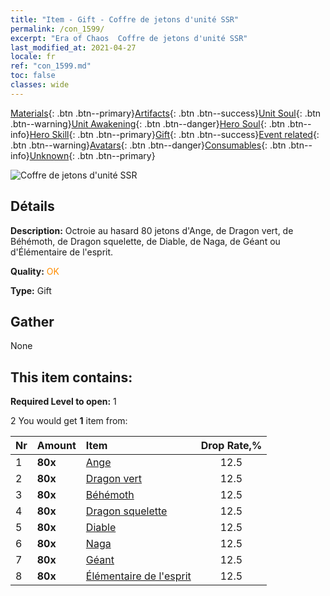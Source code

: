 ```yaml
---
title: "Item - Gift - Coffre de jetons d'unité SSR"
permalink: /con_1599/
excerpt: "Era of Chaos  Coffre de jetons d'unité SSR"
last_modified_at: 2021-04-27
locale: fr
ref: "con_1599.md"
toc: false
classes: wide
---
```

 [Materials](/ItemsFR/){: .btn .btn--primary}[Artifacts](/ItemsFR/Artifacts/){: .btn .btn--success}[Unit Soul](/ItemsFR/UnitSoul/){: .btn .btn--warning}[Unit Awakening](/ItemsFR/UnitAwakening/){: .btn .btn--danger}[Hero Soul](/ItemsFR/HeroSoul/){: .btn .btn--info}[Hero Skill](/ItemsFR/HeroSkill/){: .btn .btn--primary}[Gift](/ItemsFR/Gift/){: .btn .btn--success}[Event related](/ItemsFR/Events/){: .btn .btn--warning}[Avatars](/ItemsFR/Avatars/){: .btn .btn--danger}[Consumables](/ItemsFR/Consumables/){: .btn .btn--info}[Unknown](/ItemsFR/Unknown/){: .btn .btn--primary}

 ![Coffre de jetons d'unité SSR](/images/t/i_907211.png)

## Détails
 **Description:** Octroie au hasard 80 jetons d'Ange, de Dragon vert, de Béhémoth, de Dragon squelette, de Diable, de Naga, de Géant ou d'Élémentaire de l'esprit.

 **Quality:** <span style="color: #FF8C00">OK</span>

 **Type:** Gift

## Gather

  None

## This item contains:

 **Required Level to open:** 1

 2 You would get **1** item  from:

  | Nr | Amount |     Item    | Drop Rate,% |
  |:---|:-------|:------------|:---------:|
  | 1 |  **80x** | [Ange](/ItemsFR/unt_196/) | 12.5 | 
  | 2 |  **80x** | [Dragon vert](/ItemsFR/unt_205/) | 12.5 | 
  | 3 |  **80x** | [Béhémoth](/ItemsFR/unt_223/) | 12.5 | 
  | 4 |  **80x** | [Dragon squelette](/ItemsFR/unt_214/) | 12.5 | 
  | 5 |  **80x** | [Diable](/ItemsFR/unt_232/) | 12.5 | 
  | 6 |  **80x** | [Naga](/ItemsFR/unt_240/) | 12.5 | 
  | 7 |  **80x** | [Géant ](/ItemsFR/unt_241/) | 12.5 | 
  | 8 |  **80x** | [Élémentaire de l'esprit](/ItemsFR/unt_267/) | 12.5 | 

